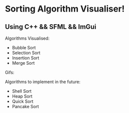# Sorting Algorithm Visualiser!

## Using C++ && SFML && ImGui

Algorithms Visualised:

- Bubble Sort
- Selection Sort
- Insertion Sort
- Merge Sort

Gifs:

Algorithms to implement in the future:

- Shell Sort
- Heap Sort
- Quick Sort
- Pancake Sort
